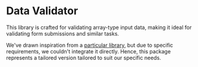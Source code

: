 # Data Validator

This library is crafted for validating array-type input data, making it ideal for validating form submissions 
and similar tasks. 

We've drawn inspiration from a [particular library](https://github.com/pdscopes/php-form-validator),
but due to specific requirements, we couldn't 
integrate it directly. Hence, this package represents a tailored version tailored to suit our specific needs.